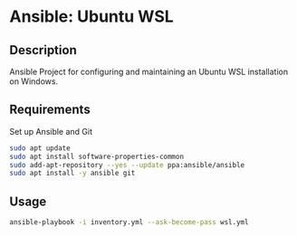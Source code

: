 # Ansible: Ubuntu WSL

## Description
Ansible Project for configuring and maintaining an Ubuntu WSL installation on Windows.

## Requirements
Set up Ansible and Git
```bash
sudo apt update
sudo apt install software-properties-common
sudo add-apt-repository --yes --update ppa:ansible/ansible
sudo apt install -y ansible git
```

## Usage
```bash
ansible-playbook -i inventory.yml --ask-become-pass wsl.yml
```
